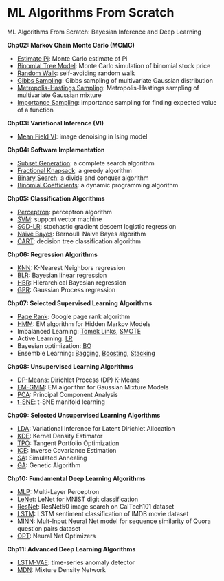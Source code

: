 # ML Algorithms From Scratch
ML Algorithms From Scratch: Bayesian Inference and Deep Learning

**Chp02: Markov Chain Monte Carlo (MCMC)**
- [Estimate Pi](./chp02/monte_carlo_pi.py): Monte Carlo estimate of Pi
- [Binomial Tree Model](./chp02/binomial_tree.py): Monte Carlo simulation of binomial stock price
- [Random Walk](./chp02/random_walk.py): self-avoiding random walk
- [Gibbs Sampling](./chp02/gibbs_gauss.py): Gibbs sampling of multivariate Gaussian distribution
- [Metropolis-Hastings Sampling](./chp02/mh_gauss2d.py): Metropolis-Hastings sampling of multivariate Gaussian mixture
- [Importance Sampling](./chp02/imp_samp.py): importance sampling for finding expected value of a function

**Chp03: Variational Inference (VI)**
- [Mean Field VI](./chp03/mean_field_mrf.py): image denoising in Ising model

**Chp04: Software Implementation**
- [Subset Generation](./chp04/subset_gen.py): a complete search algorithm
- [Fractional Knapsack](./chp04/knapsack_greedy.py): a greedy algorithm
- [Binary Search](./chp04/binary_search.py): a divide and conquer algorithm
- [Binomial Coefficients](./chp04/binomial_coeffs.py): a dynamic programming algorithm

**Chp05: Classification Algorithms**
- [Perceptron](./chp05/perceptron.py): perceptron algorithm
- [SVM](./chp05/svm.py): support vector machine
- [SGD-LR](./chp05/sgd_lr.py): stochastic gradient descent logistic regression
- [Naive Bayes](./chp05/naive_bayes.py): Bernoulli Naive Bayes algorithm
- [CART](./chp05/cart.py): decision tree classification algorithm

**Chp06: Regression Algorithms**
- [KNN](./chp06/knn_reg.py): K-Nearest Neighbors regression
- [BLR](./chp06/ridge_reg.py): Bayesian linear regression
- [HBR](./chp06/hierarchical_regression.py): Hierarchical Bayesian regression
- [GPR](./chp06/gp_reg.py): Gaussian Process regression

**Chp07: Selected Supervised Learning Algorithms**
- [Page Rank](./chp07/page_rank.py): Google page rank algorithm
- [HMM](./chp07/hmm.py): EM algorithm for Hidden Markov Models
- Imbalanced Learning: [Tomek Links](./chp07/plot_tomek_links.py), [SMOTE](./chp07/plot_smote_regular.py)
- Active Learning: [LR](./chp07/demo_logreg.py)
- Bayesian optimization: [BO](./chp07/bayes_opt_sklearn.py)
- Ensemble Learning: [Bagging](./chp07/bagging_clf.py), [Boosting](./chp07/adaboost_clf.py), [Stacking](./chp07/stacked_clf.py)

**Chp08: Unsupervised Learning Algorithms**
- [DP-Means](./chp08/dpmeans.py): Dirichlet Process (DP) K-Means
- [EM-GMM](./chp08/gmm.py): EM algorithm for Gaussian Mixture Models
- [PCA](./chp08/pca.py): Principal Component Analysis
- [t-SNE](./chp08/manifold_learning.py): t-SNE manifold learning

**Chp09: Selected Unsupervised Learning Algorithms**
- [LDA](./chp09/lda.py): Variational Inference for Latent Dirichlet Allocation
- [KDE](./chp09/kde.py): Kernel Density Estimator
- [TPO](./chp09/portfolio_opt.py): Tangent Portfolio Optimization
- [ICE](./chp09/inv_cov.py): Inverse Covariance Estimation
- [SA](./chp09/sim_annealing.py): Simulated Annealing
- [GA](./chp09/ga.py): Genetic Algorithm

**Chp10: Fundamental Deep Learning Algorithms**
- [MLP](./chp10/mlp.py): Multi-Layer Perceptron
- [LeNet](./chp10/lenet.py): LeNet for MNIST digit classification
- [ResNet](./chp10/image_search.py): ResNet50 image search on CalTech101 dataset
- [LSTM](./chp10/lstm_sentiment.py): LSTM sentiment classification of IMDB movie dataset
- [MINN](./chp10/multi_input_nn.py): Mult-Input Neural Net model for sequence similarity of Quora question pairs dataset
- [OPT](./chp10/keras_optimizers.py): Neural Net Optimizers

**Chp11: Advanced Deep Learning Algorithms**
- [LSTM-VAE](./chp11/lstm_vae.py): time-series anomaly detector
- [MDN](./chp11/keras_mdn.py): Mixture Density Network



